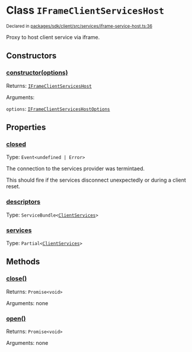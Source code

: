 # Class `IFrameClientServicesHost`
<sub>Declared in [packages/sdk/client/src/services/iframe-service-host.ts:36](https://github.com/dxos/dxos/blob/5efa14d7c/packages/sdk/client/src/services/iframe-service-host.ts#L36)</sub>


Proxy to host client service via iframe.

## Constructors
### [constructor(options)](https://github.com/dxos/dxos/blob/5efa14d7c/packages/sdk/client/src/services/iframe-service-host.ts#L48)




Returns: <code>[IFrameClientServicesHost](/api/@dxos/client/classes/IFrameClientServicesHost)</code>

Arguments: 

`options`: <code>[IFrameClientServicesHostOptions](/api/@dxos/client/types/IFrameClientServicesHostOptions)</code>



## Properties
### [closed](https://github.com/dxos/dxos/blob/5efa14d7c/packages/sdk/client/src/services/iframe-service-host.ts#L37)
Type: <code>Event&lt;undefined | Error&gt;</code>

The connection to the services provider was termintaed.

This should fire if the services disconnect unexpectedly or during a client reset.

### [descriptors](https://github.com/dxos/dxos/blob/5efa14d7c/packages/sdk/client/src/services/iframe-service-host.ts#L110)
Type: <code>ServiceBundle&lt;[ClientServices](/api/@dxos/client/types/ClientServices)&gt;</code>



### [services](https://github.com/dxos/dxos/blob/5efa14d7c/packages/sdk/client/src/services/iframe-service-host.ts#L114)
Type: <code>Partial&lt;[ClientServices](/api/@dxos/client/types/ClientServices)&gt;</code>




## Methods
### [close()](https://github.com/dxos/dxos/blob/5efa14d7c/packages/sdk/client/src/services/iframe-service-host.ts#L123)




Returns: <code>Promise&lt;void&gt;</code>

Arguments: none




### [open()](https://github.com/dxos/dxos/blob/5efa14d7c/packages/sdk/client/src/services/iframe-service-host.ts#L118)




Returns: <code>Promise&lt;void&gt;</code>

Arguments: none




